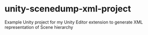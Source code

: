 # unity-scenedump-xml-project
Example Unity project for my Unity Editor extension to generate XML representation of Scene hierarchy
